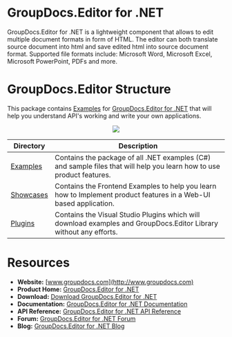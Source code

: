 # GroupDocs.Editor for .NET

GroupDocs.Editor for .NET is a lightweight component that allows to edit multiple document formats in form of HTML. The editor can both translate source document into html and save edited html into source document format. Supported file formats include: Microsoft Word, Microsoft Excel, Microsoft PowerPoint, PDFs and more.

# GroupDocs.Editor Structure


This package contains [Examples](https://github.com/groupdocsEditor/GroupDocs_Editor_NET/tree/master/Examples) for [GroupDocs.Editor for .NET](#) that will help you understand API's working and write your own applications.

<p align="center">

  <a title="Download complete GroupDocs.Editor for .NET source code" href="https://github.com/groupdocsEditor/GroupDocs_Editor_NET/archive/master.zip">
	<img src="https://raw.github.com/AsposeExamples/java-examples-dashboard/master/images/downloadZip-Button-Large.png" />
  </a>
</p>

Directory | Description
--------- | -----------
[Examples](https://github.com/groupdocsEditor/GroupDocs_Editor_NET/tree/master/Examples)  | Contains the package of all .NET examples (C#) and sample files that will help you learn how to use product features.
[Showcases](https://github.com/groupdocs-Editor/GroupDocs.Editor-for-.NET/tree/master/Showcases)  | Contains the Frontend Examples to help you learn how to Implement product features in a Web-UI based application.
[Plugins](https://github.com/groupdocs-Editor/GroupDocs.Editor-for-.NET/tree/master/Plugins)  | Contains the Visual Studio Plugins which will download examples and GroupDocs.Editor Library without any efforts.

# Resources

+ **Website:** [www.groupdocs.com](http://www.groupdocs.com)
+ **Product Home:** [GroupDocs.Editor for .NET](https://www.groupdocs.com/products/Editor/net)
+ **Download:** [Download GroupDocs.Editor for .NET](https://downloads.groupdocs.com/Editor/net)
+ **Documentation:** [GroupDocs.Editor for .NET Documentation](https://docs.groupdocs.com/display/editornet/Home)
+ **API Reference:** [GroupDocs.Editor for .NET API Reference](https://apireference.groupdocs.com/net/Editor)
+ **Forum:** [GroupDocs.Editor for .NET Forum](https://forum.groupdocs.com/c/editor)
+ **Blog:** [GroupDocs.Editor for .NET Blog](https://blog.groupdocs.com/category/groupdocs-editor-product-family/)



